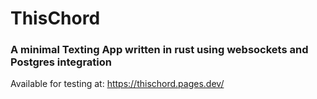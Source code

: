 # ThisChord

### A minimal Texting App written in rust using websockets and Postgres integration

Available for testing at:
https://thischord.pages.dev/
